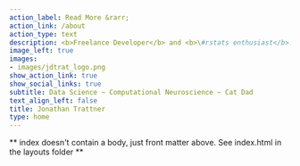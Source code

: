 ```yaml
---
action_label: Read More &rarr;
action_link: /about
action_type: text
description: <b>Freelance Developer</b> and <b>\#rstats enthusiast</b>. Experienced with open-source software, automated data analysis, reinforcement learning, and the likes. <br></br> <b>Master's student</b> at Wake Forest School of Medicine studying the neurobiology of decision making. 
image_left: true
images:
- images/jdtrat_logo.png
show_action_link: true
show_social_links: true
subtitle: Data Science ~ Computational Neuroscience ~ Cat Dad
text_align_left: false
title: Jonathan Trattner
type: home
---
```


** index doesn't contain a body, just front matter above.
See index.html in the layouts folder **
